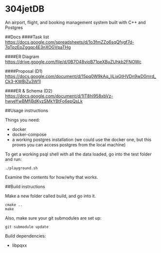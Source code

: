 # 304jetDB
An airport, flight, and booking management system built with C++ and Postgres

##Docs
####Task list
https://docs.google.com/spreadsheets/d/1o3fmZZo6sqQfygf7d-7qTpzEpZggqc4E3nXOGVpaTHg

####ER Diagram
https://drive.google.com/file/d/0B7O48vioB71peXBuZUhkb2FNOWc

####Proposal (D1)
https://docs.google.com/document/d/15pq0W9kAq_ljLixGtHVDn9wD0mrd_Ck3-KWBjZu3W1I

####ER & Schema (D2)
https://docs.google.com/document/d/1IT8hl958xbVz-hwyeYwBMfjBdKyzSMkYBtFo6epQsLk

##Usage instructions

Things you need:
- docker
- docker-compose
- a working postgres installation (we could use the docker one, but this proves you can access postgres from the local machine)

To get a working psql shell with all the data loaded, go into the test folder and run:
```
./playground.sh
```
Examine the contents for how/why that works.

##Build instructions

Make a new folder called build, and go into it.
```
cmake ..
make
```

Also, make sure your git submodules are set up:
```
git submodule update
```

Build dependencies:
- libpqxx
